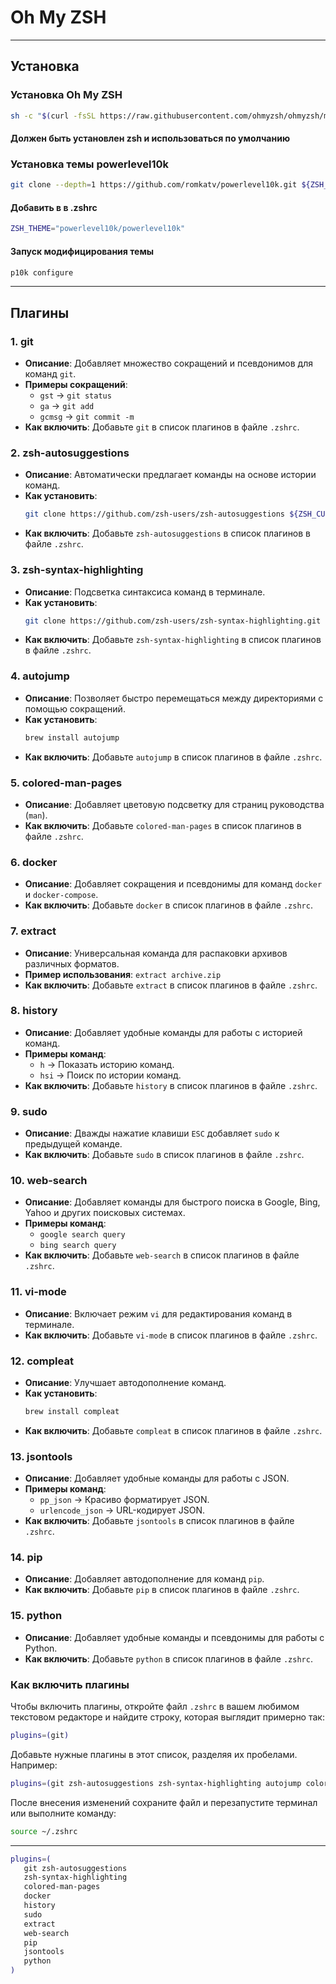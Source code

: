 # Oh My ZSH

---

## Установка

### Установка Oh My ZSH

```bash
sh -c "$(curl -fsSL https://raw.githubusercontent.com/ohmyzsh/ohmyzsh/master/tools/install.sh)"
```

#### Должен быть установлен zsh и использоваться по умолчанию

### Установка темы powerlevel10k

```bash
git clone --depth=1 https://github.com/romkatv/powerlevel10k.git ${ZSH_CUSTOM:-$HOME/.oh-my-zsh/custom}/themes/powerlevel10k
```

#### Добавить в в .zshrc

```bash
ZSH_THEME="powerlevel10k/powerlevel10k"
```

#### Запуск модифицирования темы

```bash
p10k configure
```

---

## Плагины

### 1. **git**
   - **Описание**: Добавляет множество сокращений и псевдонимов для команд `git`.
   - **Примеры сокращений**:
     - `gst` → `git status`
     - `ga` → `git add`
     - `gcmsg` → `git commit -m`
   - **Как включить**: Добавьте `git` в список плагинов в файле `.zshrc`.

### 2. **zsh-autosuggestions**
   - **Описание**: Автоматически предлагает команды на основе истории команд.
   - **Как установить**:
     ```bash
     git clone https://github.com/zsh-users/zsh-autosuggestions ${ZSH_CUSTOM:-~/.oh-my-zsh/custom}/plugins/zsh-autosuggestions
     ```
   - **Как включить**: Добавьте `zsh-autosuggestions` в список плагинов в файле `.zshrc`.

### 3. **zsh-syntax-highlighting**
   - **Описание**: Подсветка синтаксиса команд в терминале.
   - **Как установить**:
     ```bash
     git clone https://github.com/zsh-users/zsh-syntax-highlighting.git ${ZSH_CUSTOM:-~/.oh-my-zsh/custom}/plugins/zsh-syntax-highlighting
     ```
   - **Как включить**: Добавьте `zsh-syntax-highlighting` в список плагинов в файле `.zshrc`.

### 4. **autojump**
   - **Описание**: Позволяет быстро перемещаться между директориями с помощью сокращений.
   - **Как установить**:
     ```bash
     brew install autojump
     ```
   - **Как включить**: Добавьте `autojump` в список плагинов в файле `.zshrc`.

### 5. **colored-man-pages**
   - **Описание**: Добавляет цветовую подсветку для страниц руководства (`man`).
   - **Как включить**: Добавьте `colored-man-pages` в список плагинов в файле `.zshrc`.

### 6. **docker**
   - **Описание**: Добавляет сокращения и псевдонимы для команд `docker` и `docker-compose`.
   - **Как включить**: Добавьте `docker` в список плагинов в файле `.zshrc`.

### 7. **extract**
   - **Описание**: Универсальная команда для распаковки архивов различных форматов.
   - **Пример использования**: `extract archive.zip`
   - **Как включить**: Добавьте `extract` в список плагинов в файле `.zshrc`.

### 8. **history**
   - **Описание**: Добавляет удобные команды для работы с историей команд.
   - **Примеры команд**:
     - `h` → Показать историю команд.
     - `hsi` → Поиск по истории команд.
   - **Как включить**: Добавьте `history` в список плагинов в файле `.zshrc`.

### 9. **sudo**
   - **Описание**: Дважды нажатие клавиши `ESC` добавляет `sudo` к предыдущей команде.
   - **Как включить**: Добавьте `sudo` в список плагинов в файле `.zshrc`.

### 10. **web-search**
   - **Описание**: Добавляет команды для быстрого поиска в Google, Bing, Yahoo и других поисковых системах.
   - **Примеры команд**:
     - `google search query`
     - `bing search query`
   - **Как включить**: Добавьте `web-search` в список плагинов в файле `.zshrc`.

### 11. **vi-mode**
   - **Описание**: Включает режим `vi` для редактирования команд в терминале.
   - **Как включить**: Добавьте `vi-mode` в список плагинов в файле `.zshrc`.

### 12. **compleat**
   - **Описание**: Улучшает автодополнение команд.
   - **Как установить**:
     ```bash
     brew install compleat
     ```
   - **Как включить**: Добавьте `compleat` в список плагинов в файле `.zshrc`.

### 13. **jsontools**
   - **Описание**: Добавляет удобные команды для работы с JSON.
   - **Примеры команд**:
     - `pp_json` → Красиво форматирует JSON.
     - `urlencode_json` → URL-кодирует JSON.
   - **Как включить**: Добавьте `jsontools` в список плагинов в файле `.zshrc`.

### 14. **pip**
   - **Описание**: Добавляет автодополнение для команд `pip`.
   - **Как включить**: Добавьте `pip` в список плагинов в файле `.zshrc`.

### 15. **python**
   - **Описание**: Добавляет удобные команды и псевдонимы для работы с Python.
   - **Как включить**: Добавьте `python` в список плагинов в файле `.zshrc`.

### Как включить плагины

Чтобы включить плагины, откройте файл `.zshrc` в вашем любимом текстовом редакторе и найдите строку, которая выглядит примерно так:

```bash
plugins=(git)
```

Добавьте нужные плагины в этот список, разделяя их пробелами. Например:

```bash
plugins=(git zsh-autosuggestions zsh-syntax-highlighting autojump colored-man-pages docker extract history sudo web-search vi-mode compleat jsontools pip python)
```

После внесения изменений сохраните файл и перезапустите терминал или выполните команду:

```bash
source ~/.zshrc
```

---

```bash
plugins=(
   git zsh-autosuggestions
   zsh-syntax-highlighting
   colored-man-pages
   docker
   history
   sudo
   extract
   web-search
   pip
   jsontools
   python
)
```
